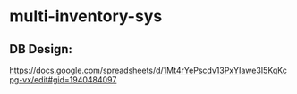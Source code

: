 # multi-inventory-sys

## DB Design: 

https://docs.google.com/spreadsheets/d/1Mt4rYePscdv13PxYIawe3I5KqKcpg-vx/edit#gid=1940484097 
